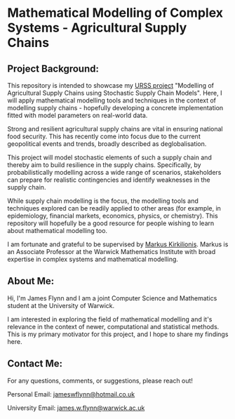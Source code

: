 # Mathematical Modelling of Complex Systems - Agricultural Supply Chains

## Project Background:

This repository is intended to showcase my [URSS project](https://warwick.ac.uk/services/skills/urss/) "Modelling of Agricultural Supply Chains using Stochastic Supply Chain Models". Here, I will apply mathematical modelling tools and techniques in the context of modelling supply chains - hopefully developing a concrete implementation fitted with model parameters on real-world data. 

Strong and resilient agricultural supply chains are vital in ensuring national food security. This has recently come into focus due to the current geopolitical events and trends, broadly described as deglobalisation.

This project will model stochastic elements of such a supply chain and thereby aim to build resilience in the supply chains. Specifically, by probabilistically modelling across a wide range of scenarios, stakeholders can prepare for realistic contingencies and identify weaknesses in the supply chain.

While supply chain modelling is the focus, the modelling tools and techniques explored can be readily applied to other areas (for example, in epidemiology, financial markets, economics, physics, or chemistry). This repository will hopefully be a good resource for people wishing to learn about mathematical modelling too.

I am fortunate and grateful to be supervised by [Markus Kirkilionis](https://warwick.ac.uk/fac/sci/maths/people/staff/markus_kirkilionis/). Markus is an Associate Professor at the Warwick Mathematics Institute with broad expertise in complex systems and mathematical modelling.

## About Me:

Hi, I'm James Flynn and I am a joint Computer Science and Mathematics student at the University of Warwick. 

I am interested in exploring the field of mathematical modelling and it's relevance in the context of newer, computational and statistical methods. This is my primary motivator for this project, and I hope to share my findings here.

## Contact Me:

For any questions, comments, or suggestions, please reach out! 

Personal Email: jameswflynn@hotmail.co.uk

University Email: james.w.flynn@warwick.ac.uk